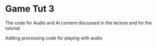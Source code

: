 # Game Tut 3

The code for Audio and AI content discussed in the lecture and for the tutorial

Adding processing code for playing with audio

